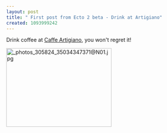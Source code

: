 ```yaml
---
layout: post
title: " First post from Ecto 2 beta - Drink at Artigiano"
created: 1093999242
---
```

<p>
Drink coffee at <a href="http://www.caffeartigiano.com/">Caffe Artigiano</a>, you won't regret it!
</p><p>
<a href="http://www.rolandtanglao.com/images/_photos_305824_35034347371@N01.jpg"><img src="http://www.rolandtanglao.com/images/_photos_305824_35034347371@N01-tm.jpg" height="210" width="280" border="0" hspace="0" vspace="0" alt="_photos_305824_35034347371@N01.jpg" title="_photos_305824_35034347371@N01.jpg" /></a>
</p>

